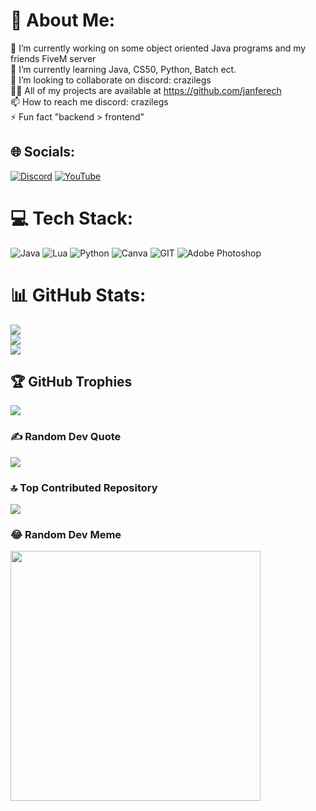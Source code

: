 # 💫 About Me:
🔭 I’m currently working on some object oriented Java programs and my friends FiveM server<br>🌱 I’m currently learning Java, CS50, Python, Batch ect.<br>👯 I’m looking to collaborate on discord: crazilegs<br>👨‍💻 All of my projects are available at https://github.com/janferech<br>📫 How to reach me discord: crazilegs<br>⚡ Fun fact "backend > frontend"


## 🌐 Socials:
[![Discord](https://img.shields.io/badge/Discord-%237289DA.svg?logo=discord&logoColor=white)](https://discord.gg/crazilegs) [![YouTube](https://img.shields.io/badge/YouTube-%23FF0000.svg?logo=YouTube&logoColor=white)](https://youtube.com/@janisvalid) 

# 💻 Tech Stack:
![Java](https://img.shields.io/badge/java-%23ED8B00.svg?style=flat&logo=java&logoColor=white) ![Lua](https://img.shields.io/badge/lua-%232C2D72.svg?style=flat&logo=lua&logoColor=white) ![Python](https://img.shields.io/badge/python-3670A0?style=flat&logo=python&logoColor=ffdd54) ![Canva](https://img.shields.io/badge/Canva-%2300C4CC.svg?style=flat&logo=Canva&logoColor=white) ![GIT](https://img.shields.io/badge/Git-fc6d26?style=flat&logo=git&logoColor=white) ![Adobe Photoshop](https://img.shields.io/badge/adobephotoshop-%2331A8FF.svg?style=flat&logo=adobephotoshop&logoColor=white) 
# 📊 GitHub Stats:
![](https://github-readme-stats.vercel.app/api?username=janferech&theme=tokyonight&hide_border=true&include_all_commits=true&count_private=false)<br/>
![](https://github-readme-streak-stats.herokuapp.com/?user=janferech&theme=tokyonight&hide_border=true)<br/>
![](https://github-readme-stats.vercel.app/api/top-langs/?username=janferech&theme=tokyonight&hide_border=true&include_all_commits=true&count_private=false&layout=compact)

## 🏆 GitHub Trophies
![](https://github-profile-trophy.vercel.app/?username=janferech&theme=tokyonight&no-frame=true&no-bg=true&margin-w=4)

### ✍️ Random Dev Quote
![](https://quotes-github-readme.vercel.app/api?type=horizontal&theme=tokyonight)

### 🔝 Top Contributed Repository
![](https://github-contributor-stats.vercel.app/api?username=janferech&limit=5&theme=tokyonight&combine_all_yearly_contributions=true)

### 😂 Random Dev Meme
<img src='https://i.imgur.com/9FhaE5v.jpeg' style="height: 400px;"/>
